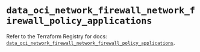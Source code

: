 # `data_oci_network_firewall_network_firewall_policy_applications`

Refer to the Terraform Registry for docs: [`data_oci_network_firewall_network_firewall_policy_applications`](https://registry.terraform.io/providers/hashicorp/oci/7.19.0/docs/data-sources/network_firewall_network_firewall_policy_applications).
